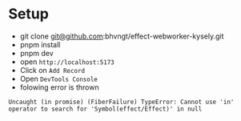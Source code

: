 # Setup

- git clone git@github.com:bhvngt/effect-webworker-kysely.git
- pnpm install
- pnpm dev
- open `http://localhost:5173`
- Click on `Add Record`
- Open `DevTools Console`
- folowing error is thrown

```
Uncaught (in promise) (FiberFailure) TypeError: Cannot use 'in' operator to search for 'Symbol(effect/Effect)' in null
```
